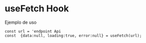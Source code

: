 # useFetch Hook


Ejemplo de uso 

````
const url = 'endpoint Api
const  {data:null, loading:true, error:null} = useFetch(url);


````
